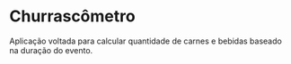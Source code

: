 # Churrascômetro

Aplicação voltada para calcular quantidade de carnes e bebidas baseado na duração do evento.


